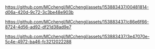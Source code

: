 


https://github.com/MCchengl/MCchengl/assets/153883437/00481814-d06a-420d-9c72-3c3be48e903b



https://github.com/MCchengl/MCchengl/assets/153883437/c86e6f66-8724-4d56-ad92-df21d38ad9e7



https://github.com/MCchengl/MCchengl/assets/153883437/3e47070e-5c4e-4972-ba46-fc3212022288

